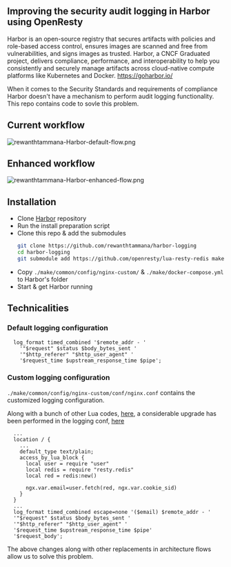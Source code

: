 ## Improving the security audit logging in Harbor using OpenResty

> 
Harbor is an open-source registry that secures artifacts with policies and role-based access control, ensures images are scanned and free from vulnerabilities, and signs images as trusted. Harbor, a CNCF Graduated project, delivers compliance, performance, and interoperability to help you consistently and securely manage artifacts across cloud-native compute platforms like Kubernetes and Docker.
 https://goharbor.io/

When it comes to the Security Standards and requirements of compliance Harbor doesn't have a mechanism to perform audit logging functionality. This repo contains code to sovle this problem.

## Current workflow

![rewanthtammana-Harbor-default-flow.png](https://cdn.hashnode.com/res/hashnode/image/upload/v1629466236081/DD2wuKbM2.png)

## Enhanced workflow

![rewanthtammana-Harbor-enhanced-flow.png](https://cdn.hashnode.com/res/hashnode/image/upload/v1629466401602/u6Gn1Fp4l.png)

## Installation

- Clone [Harbor](https://github.com/goharbor/harbor) repository
- Run the install preparation script
- Clone this repo & add the submodules
  ```bash
  git clone https://github.com/rewanthtammana/harbor-logging
  cd harbor-logging
  git submodule add https://github.com/openresty/lua-resty-redis make/common/config/nginx-custom/lua-resty-redis
  ```
- Copy `./make/common/config/nginx-custom/` & `./make/docker-compose.yml` to Harbor's folder
- Start & get Harbor running

## Technicalities

### Default logging configuration

```apacheconf
  log_format timed_combined '$remote_addr - '
    '"$request" $status $body_bytes_sent '
    '"$http_referer" "$http_user_agent" '
    '$request_time $upstream_response_time $pipe';
```

### Custom logging configuration

`./make/common/config/nginx-custom/conf/nginx.conf` contains the customized logging configuration.

Along with a bunch of other Lua codes, [here](https://github.com/rewanthtammana/harbor-logging/blob/master/make/common/config/nginx-custom/lua/user.lua), a considerable upgrade has been performed in the logging conf, [here](https://github.com/rewanthtammana/harbor-logging/blob/master/make/common/config/nginx-custom/conf/nginx.conf)

```apacheconf
  ...
  location / {
    ...
    default_type text/plain;
    access_by_lua_block {
      local user = require "user"
      local redis = require "resty.redis"
      local red = redis:new()

      ngx.var.email=user.fetch(red, ngx.var.cookie_sid)
    }
  }
  ...
  log_format timed_combined escape=none '($email) $remote_addr - '
  '"$request" $status $body_bytes_sent '
  '"$http_referer" "$http_user_agent" '
  '$request_time $upstream_response_time $pipe'
  '$request_body';
```

The above changes along with other replacements in architecture flows allow us to solve this problem.

